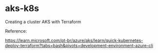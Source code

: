 # aks-k8s
Creating a cluster AKS with Terraform

Reference:

https://learn.microsoft.com/pt-br/azure/aks/learn/quick-kubernetes-deploy-terraform?tabs=bash&pivots=development-environment-azure-cli
